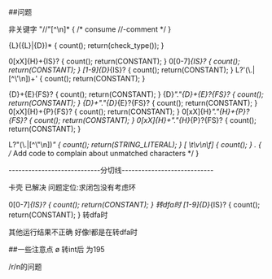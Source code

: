 ##问题

非关键字
"//"[^\n]*			{ /* consume //-comment */ }

{L}({L}|{D})*		{ count(); return(check_type()); }

0[xX]{H}+{IS}?		{ count(); return(CONSTANT); }
0[0-7]*{IS}?		{ count(); return(CONSTANT); }
[1-9]{D}*{IS}?		{ count(); return(CONSTANT); }
L?'(\\.|[^\\'\n])+'	{ count(); return(CONSTANT); }

{D}+{E}{FS}?		{ count(); return(CONSTANT); }
{D}*"."{D}+{E}?{FS}?	{ count(); return(CONSTANT); }
{D}+"."{D}*{E}?{FS}?	{ count(); return(CONSTANT); }
0[xX]{H}+{P}{FS}?	{ count(); return(CONSTANT); }
0[xX]{H}*"."{H}+{P}?{FS}?     { count(); return(CONSTANT); }
0[xX]{H}+"."{H}*{P}?{FS}?     { count(); return(CONSTANT); }


L?\"(\\.|[^\\"\n])*\"	{ count(); return(STRING_LITERAL); }
[ \t\v\n\f]		{ count(); }
.			{ /* Add code to complain about unmatched characters */ }



----------------------------分切线----------------------------


卡壳  已解决 问题定位:求闭包没有考虑环

0[0-7]*{IS}?		{ count(); return(CONSTANT); }	转dfa时
[1-9]{D}*{IS}?		{ count(); return(CONSTANT); }	转dfa时


其他运行结果不正确
好像!都是在转dfa时


##一些注意点
ø 转int后 为195

/r/n的问题